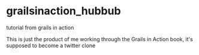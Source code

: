 # grailsinaction_hubbub
tutorial from grails in action

This is just the product of me working through the Grails in Action book, it's supposed to become a twitter clone
